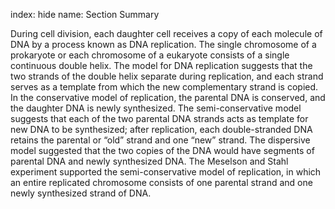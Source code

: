 index: hide
name: Section Summary

During cell division, each daughter cell receives a copy of each molecule of DNA by a process known as DNA replication.  The single chromosome of a prokaryote or each chromosome of a eukaryote consists of a single continuous double helix. The model for DNA replication suggests that the two strands of the double helix separate during replication, and each strand serves as a template from which the new complementary strand is copied. In the conservative model of replication, the parental DNA is conserved, and the daughter DNA is newly synthesized. The semi-conservative model suggests that each of the two parental DNA strands acts as template for new DNA to be synthesized; after replication, each double-stranded DNA retains the parental or “old” strand and one “new” strand. The dispersive model suggested that the two copies of the DNA would have segments of parental DNA and newly synthesized DNA. The Meselson and Stahl experiment supported the semi-conservative model of replication, in which an entire replicated chromosome consists of one parental strand and one newly synthesized strand of DNA.
